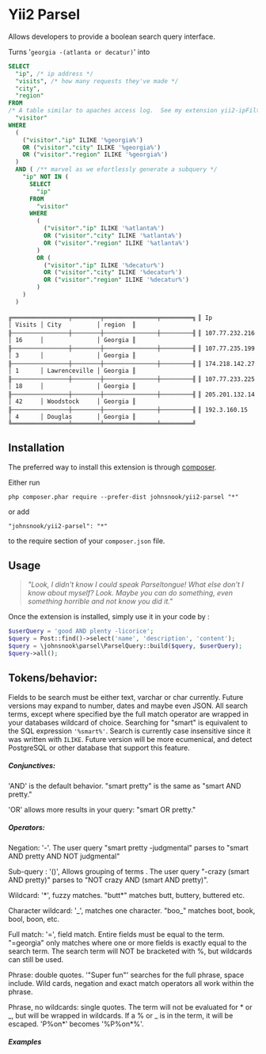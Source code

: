 Yii2 Parsel
==================
Allows developers to provide a boolean search query interface.

Turns '`georgia -(atlanta or decatur)`' into

```sql
SELECT 
  "ip", /* ip address */
  "visits", /* how many requests they've made */
  "city", 
  "region" 
FROM 
/* A table similar to apaches access log.  See my extension yii2-ipFilter */
  "visitor" 
WHERE 
  (
    ("visitor"."ip" ILIKE '%georgia%') 
    OR ("visitor"."city" ILIKE '%georgia%') 
    OR ("visitor"."region" ILIKE '%georgia%')
  ) 
  AND ( /** marvel as we efortlessly generate a subquery */
    "ip" NOT IN (
      SELECT 
        "ip" 
      FROM 
        "visitor" 
      WHERE 
        (
          ("visitor"."ip" ILIKE '%atlanta%') 
          OR ("visitor"."city" ILIKE '%atlanta%') 
          OR ("visitor"."region" ILIKE '%atlanta%')
        ) 
        OR (
          ("visitor"."ip" ILIKE '%decatur%') 
          OR ("visitor"."city" ILIKE '%decatur%') 
          OR ("visitor"."region" ILIKE '%decatur%')
        )
    )
  )
```

`╔════════════════╤════════╤═══════════════╤═════════╗`
`║ Ip             │ Visits │ City          │ region  ║`
`╟────────────────┼────────┼───────────────┼─────────╢`
`║ 107.77.232.216 │ 16     │               │ Georgia ║`
`╟────────────────┼────────┼───────────────┼─────────╢`
`║ 107.77.235.199 │ 3      │               │ Georgia ║`
`╟────────────────┼────────┼───────────────┼─────────╢`
`║ 174.218.142.27 │ 1      │ Lawrenceville │ Georgia ║`
`╟────────────────┼────────┼───────────────┼─────────╢`
`║ 107.77.233.225 │ 18     │               │ Georgia ║`
`╟────────────────┼────────┼───────────────┼─────────╢`
`║ 205.201.132.14 │ 42     │ Woodstock     │ Georgia ║`
`╟────────────────┼────────┼───────────────┼─────────╢`
`║ 192.3.160.15   │ 4      │ Douglas       │ Georgia ║`
`╚════════════════╧════════╧═══════════════╧═════════╝`

Installation
------------

The preferred way to install this extension is through [composer](http://getcomposer.org/download/).

Either run

```
php composer.phar require --prefer-dist johnsnook/yii2-parsel "*"
```

or add

```
"johnsnook/yii2-parsel": "*"
```

to the require section of your `composer.json` file.

Usage
-----

> *"Look, I didn't know I could speak Parseltongue! What else don't I know about myself? Look. Maybe you can do something, even something horrible and not know you did it."*

Once the extension is installed, simply use it in your code by  :

```php
$userQuery = 'good AND plenty -licorice';
$query = Post::find()->select('name', 'description', 'content');
$query = \johnsnook\parsel\ParselQuery::build($query, $userQuery);
$query->all();
```

Tokens/behavior:
-----
Fields to be search must be either text, varchar or char currently.  Future versions may expand to number, dates and maybe even JSON.  All search terms, except where specified bye the full match operator are wrapped in your databases wildcard of choice.  Searching for "smart"  is equivalent to the SQL expression `'%smart%'`.  Search is currently case insensitive since it was written with `ILIKE`.  Future version will be more ecumenical, and detect PostgreSQL or other database that support this feature.

##### Conjunctives:

'AND' is the default behavior. "smart pretty" is the same as "smart AND pretty."

'OR' allows more results in your query:  "smart OR pretty."

##### Operators:

Negation: '-'.  The user query "smart pretty -judgmental" parses to "smart AND pretty AND NOT judgmental"

Sub-query : '()', Allows grouping of terms .  The user query "-crazy (smart AND pretty)" parses to "NOT crazy AND (smart AND pretty)".

Wildcard: '*', fuzzy matches.  "butt\*" matches butt, buttery, buttered etc.

Character wildcard: '_', matches one character.  "boo\_" matches boot, book, bool, boon, etc.

Full match: '=', field match.  Entire fields must be equal to the term.  "=georgia" only matches where one or more fields is exactly equal to the search term.  The search term will NOT be bracketed with %, but wildcards can still be used.

Phrase: double quotes.  '"Super fun"' searches for the full phrase, space include.  Wild cards, negation and exact match operators all work within the phrase.

Phrase, no wildcards: single quotes.  The term will not be evaluated for * or _, but will be wrapped in wildcards.  If a % or _ is in the term, it will be escaped.  'P%on*' becomes '%P\%on\*%'.

##### Examples

